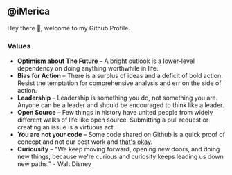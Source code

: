 ## @iMerica

Hey there :wave:, welcome to my Github Profile. 

### Values

- **Optimism about The Future** – A bright outlook is a lower-level dependency on doing anything worthwhile in life.
- **Bias for Action** – There is a surplus of ideas and a deficit of bold action. Resist the temptation for comprehensive analysis and err on the side of action.
- **Leadership** – Leadership is something you do, not something you are. Anyone can be a leader and should be encouraged to think like a leader.
- **Open Source** – Few things in history have united people from widely different walks of life like open source. Submitting a pull request or creating an issue is a virtuous act. 
- **You are not your code** – Some code shared on Github is a quick proof of concept and not our best work and [that's okay](https://www.hanselman.com/blog/YouAreNotYourCode.aspx).
- **Curiousity** – "We keep moving forward, opening new doors, and doing new things, because we're curious and curiosity keeps leading us down new paths." - Walt Disney
